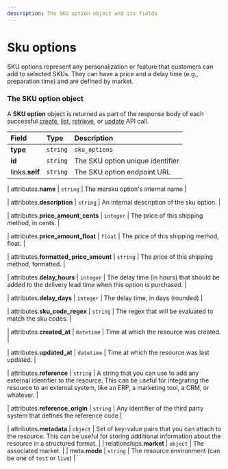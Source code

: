 ```yaml
---
description: The SKU option object and its fields
---
```


# Sku options

SKU options represent any personalization or feature that customers can add to selected SKUs.
They can have a price and a delay time (e.g., preparation time) and are defined by market.


### The SKU option object

A **SKU option** object is returned as part of the response body of each successful
[create](https://docs.commercelayer.io/api/resources/sku_options/create_sku_option),
[list](https://docs.commercelayer.io/api/resources/sku_options/list_sku_options),
[retrieve](https://docs.commercelayer.io/api/resources/sku_options/retrieve_sku_option),
or [update](https://docs.commercelayer.io/api/resources/sku_options/update_sku_option) API call.

| Field | Type | Description |
| :--- | :--- | :--- |
| **type** | `string` | `sku_options` |
| **id** | `string` | The SKU option unique identifier |
| links.**self** | `string` | The SKU option endpoint URL |

| attributes.**name** | `string` | The marsku option's internal name |

| attributes.**description** | `string` | An internal description of the sku option. |

| attributes.**price_amount_cents** | `integer` | The price of this shipping method, in cents. |

| attributes.**price_amount_float** | `float` | The price of this shipping method, float. |

| attributes.**formatted_price_amount** | `string` | The price of this shipping method, formatted. |

| attributes.**delay_hours** | `integer` | The delay time (in hours) that should be added to the delivery lead time when this option is purchased. |

| attributes.**delay_days** | `integer` | The delay time, in days (rounded) |

| attributes.**sku_code_regex** | `string` | The regex that will be evaluated to match the sku codes. |

| attributes.**created_at** | `datetime` | Time at which the resource was created. |

| attributes.**updated_at** | `datetime` | Time at which the resource was last updated. |

| attributes.**reference** | `string` | A string that you can use to add any external identifier to the resource. This can be useful for integrating the resource to an external system, like an ERP, a marketing tool, a CRM, or whatever. |

| attributes.**reference_origin** | `string` | Any identifier of the third party system that defines the reference code |

| attributes.**metadata** | `object` | Set of key-value pairs that you can attach to the resource. This can be useful for storing additional information about the resource in a structured format. |
| relationships.**market** | `object` | The associated market. |
| meta.**mode** | `string` | The resource environment \(can be one of `test` or `live`\) |
